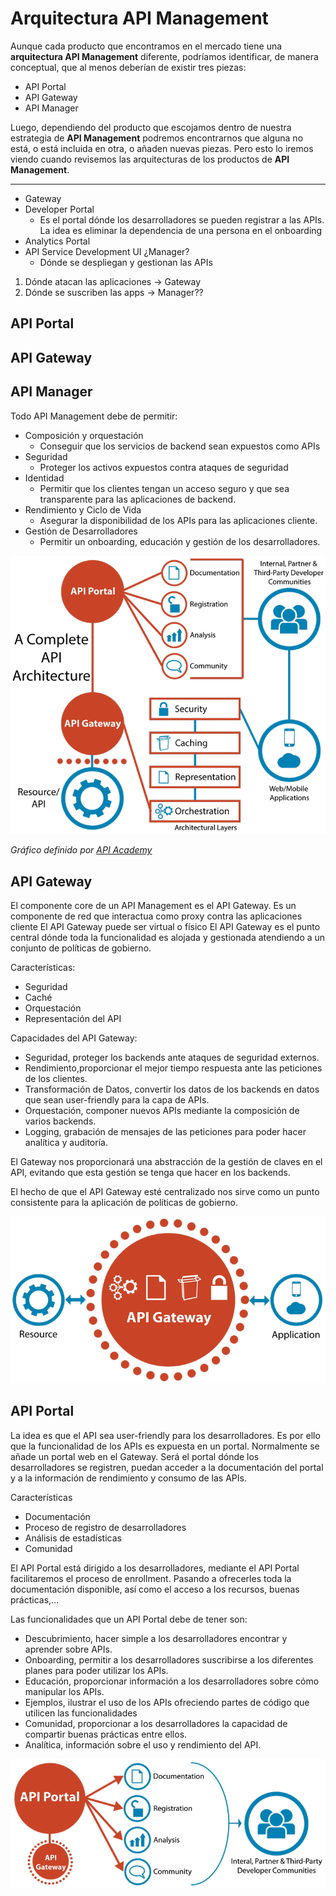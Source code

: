 # Arquitectura API Management

Aunque cada producto que encontramos en el mercado tiene una **arquitectura API Management** diferente, podríamos identificar, de manera conceptual, que al menos deberían de existir tres piezas:

* API Portal
* API Gateway
* API Manager

Luego, dependiendo del producto que escojamos dentro de nuestra estrategia de **API Management** podremos encontrarnos que alguna no está, o está incluida en otra, o añaden nuevas piezas. Pero esto lo iremos viendo cuando revisemos las arquitecturas de los productos de **API Management**.

---


* Gateway
* Developer Portal
  * Es el portal dónde los desarrolladores se pueden registrar a las APIs. La idea es eliminar la dependencia de una persona en el onboarding
* Analytics Portal
* API Service Development UI ¿Manager?
  * Dónde se despliegan y gestionan las APIs


1. Dónde atacan las aplicaciones -> Gateway
2. Dónde se suscriben las apps -> Manager??






## API Portal

## API Gateway

## API Manager


Todo API Management debe de permitir:
* Composición y orquestación
    * Conseguir que los servicios de backend sean expuestos como APIs
* Seguridad
    * Proteger los activos expuestos contra ataques de seguridad
* Identidad
    * Permitir que los clientes tengan un acceso seguro y que sea transparente para las aplicaciones de backend.
* Rendimiento y Ciclo de Vida
    * Asegurar la disponibilidad de los APIs para las aplicaciones cliente.
* Gestión de Desarrolladores
    * Permitir un onboarding, educación y gestión de los desarrolladores.


<img src="images/arquitectura-api.png" alt="API Gateway" class="img-responsive"/>

*Gráfico definido por [API Academy][1]*

## API Gateway

El componente core de un API Management es el API Gateway.
Es un componente de red que interactua como proxy contra las aplicaciones cliente
El API Gateway puede ser virtual o físico
El API Gateway es el punto central dónde toda la funcionalidad es alojada y gestionada atendiendo a un conjunto de políticas de gobierno.

Características:
* Seguridad
* Caché
* Orquestación
* Representación del API

Capacidades del API Gateway:
* Seguridad, proteger los backends ante ataques de seguridad externos.
* Rendimiento,proporcionar el mejor tiempo respuesta ante las peticiones de los clientes.
* Transformación de Datos, convertir los datos de los backends en datos que sean user-friendly para la capa de APIs.
* Orquestación, componer nuevos APIs mediante la composición de varios backends.
* Logging, grabación de mensajes de las peticiones para poder hacer analítica y auditoría.

El Gateway nos proporcionará una abstracción de la gestión de claves en el API, evitando que esta gestión se tenga que hacer en los backends.

El hecho de que el API Gateway esté centralizado nos sirve como un punto consistente para la aplicación de políticas de gobierno.

<img src="images/api-gateway.png" alt="API Gateway" class="img-responsive"/>

## API Portal

La idea es que el API sea user-friendly para los desarrolladores. Es por ello que la funcionalidad de los APIs es expuesta en un portal.
Normalmente se añade un portal web en el Gateway.
Será el portal dónde los desarrolladores se registren, puedan acceder a la documentación del portal y a la información de rendimiento y consumo de las APIs.

Características
* Documentación
* Proceso de registro de desarrolladores
* Análisis de estadísticas
* Comunidad

El API Portal está dirigido a los desarrolladores, mediante el API Portal facilitaremos el proceso de enrollment. Pasando a ofrecerles toda la documentación disponible, así como el acceso a los recursos, buenas prácticas,…

Las funcionalidades que un API Portal debe de tener son:

* Descubrimiento, hacer simple a los desarrolladores encontrar y aprender sobre APIs.
* Onboarding, permitir a los desarrolladores suscribirse a los diferentes planes para poder utilizar los APIs.
* Educación, proporcionar información a los desarrolladores sobre cómo manipular los APIs.
* Ejemplos, ilustrar el uso de los APIs ofreciendo partes de código que utilicen las funcionalidades
* Comunidad, proporcionar a los desarrolladores la capacidad de compartir buenas prácticas entre ellos.
* Analítica, información sobre el uso y rendimiento del API.

<img src="images/api-portal.png" alt="API Portal" class="img-responsive"/>


[1]: http://www.apiacademy.co/resources/api-management-101-api-management-basics/
